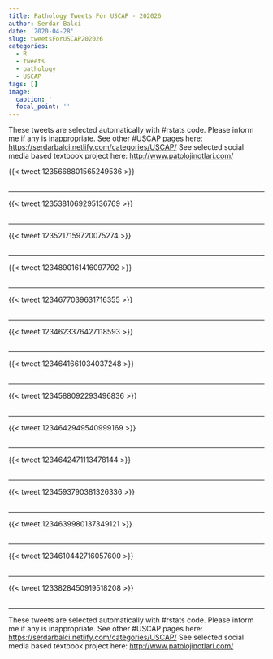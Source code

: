 ```yaml
---
title: Pathology Tweets For USCAP - 202026
author: Serdar Balci
date: '2020-04-28'
slug: tweetsForUSCAP202026
categories:
  - R
  - tweets
  - pathology
  - USCAP
tags: []
image:
  caption: ''
  focal_point: ''
---
```



These tweets are selected automatically with #rstats code. Please inform me if any is inappropriate.
See other #USCAP pages here: https://serdarbalci.netlify.com/categories/USCAP/ 
See selected social media based textbook project here: http://www.patolojinotlari.com/

{{< tweet 1235668801565249536 >}}
<br>
<br>
<hr>
{{< tweet 1235381069295136769 >}}
<br>
<br>
<hr>
{{< tweet 1235217159720075274 >}}
<br>
<br>
<hr>
{{< tweet 1234890161416097792 >}}
<br>
<br>
<hr>
{{< tweet 1234677039631716355 >}}
<br>
<br>
<hr>
{{< tweet 1234623376427118593 >}}
<br>
<br>
<hr>
{{< tweet 1234641661034037248 >}}
<br>
<br>
<hr>
{{< tweet 1234588092293496836 >}}
<br>
<br>
<hr>
{{< tweet 1234642949540999169 >}}
<br>
<br>
<hr>
{{< tweet 1234642471113478144 >}}
<br>
<br>
<hr>
{{< tweet 1234593790381326336 >}}
<br>
<br>
<hr>
{{< tweet 1234639980137349121 >}}
<br>
<br>
<hr>
{{< tweet 1234610442716057600 >}}
<br>
<br>
<hr>
{{< tweet 1233828450919518208 >}}
<br>
<br>
<hr>


These tweets are selected automatically with #rstats code. Please inform me if any is inappropriate.
See other #USCAP pages here: https://serdarbalci.netlify.com/categories/USCAP/ 
See selected social media based textbook project here: http://www.patolojinotlari.com/
